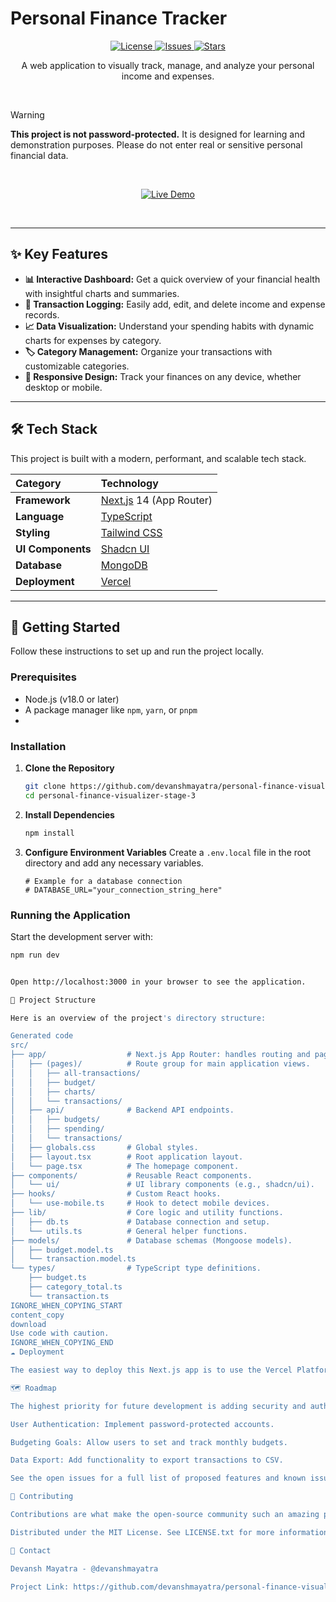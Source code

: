 # Personal Finance Tracker

<p align="center">
  <!-- Badges are pre-filled with your repo details -->
  <a href="https://github.com/devanshmayatra/personal-finance-visualizer-stage-3/blob/main/LICENSE">
    <img src="https://img.shields.io/github/license/devanshmayatra/personal-finance-visualizer-stage-3?style=for-the-badge" alt="License">
  </a>
  <a href="https://github.com/devanshmayatra/personal-finance-visualizer-stage-3/issues">
    <img src="https://img.shields.io/github/issues/devanshmayatra/personal-finance-visualizer-stage-3?style=for-the-badge" alt="Issues">
  </a>
  <a href="https://github.com/devanshmayatra/personal-finance-visualizer-stage-3/stargazers">
    <img src="https://img.shields.io/github/stars/devanshmayatra/personal-finance-visualizer-stage-3?style=for-the-badge" alt="Stars">
  </a>
</p>


<p align="center">
  A web application to visually track, manage, and analyze your personal income and expenses.
</p>


<br />

> [!WARNING]
> **This project is not password-protected.** It is designed for learning and demonstration purposes. Please do not enter real or sensitive personal financial data.

<br />

<!-- TODO: Add a link to your live demo if you have one -->
<p align="center">
  <a href="https://personal-finance-visualizer-stage-3-two.vercel.app/">
    <img src="https://img.shields.io/badge/View%20Live%20Demo-000000?style=for-the-badge&logo=vercel&logoColor=white" alt="Live Demo">
  </a>
</p>

<br />

<!-- TODO: Add a high-quality screenshot or GIF of your application's dashboard
<p align="center">
  <img src="[LINK_TO_YOUR_SCREENSHOT_OR_GIF]" alt="Finance Tracker Dashboard" width="800"/>
</p>
 -->
---

## ✨ Key Features

*   **📊 Interactive Dashboard:** Get a quick overview of your financial health with insightful charts and summaries.
*   **💸 Transaction Logging:** Easily add, edit, and delete income and expense records.
*   **📈 Data Visualization:** Understand your spending habits with dynamic charts for expenses by category.
*   **🏷️ Category Management:** Organize your transactions with customizable categories.
*   **📱 Responsive Design:** Track your finances on any device, whether desktop or mobile.

---

## 🛠️ Tech Stack

This project is built with a modern, performant, and scalable tech stack.

| Category      | Technology                                    |
| :------------ | :-------------------------------------------- |
| **Framework** | [Next.js](https://nextjs.org/) 14 (App Router)  |
| **Language**  | [TypeScript](https://www.typescriptlang.org/) |
| **Styling**   | [Tailwind CSS](https://tailwindcss.com/)      |
| **UI Components**|[Shadcn UI](https://ui.shadcn.com/docs/components)|
| **Database**  |[MongoDB](https://www.mongodb.com/docs/)|
| **Deployment**| [Vercel](https://vercel.com/)                 |

---

## 🚀 Getting Started

Follow these instructions to set up and run the project locally.

### Prerequisites

*   Node.js (v18.0 or later)
*   A package manager like `npm`, `yarn`, or `pnpm`
*   <!-- TODO: Add any other prerequisites, like a database connection string -->

### Installation

1.  **Clone the Repository**
    ```sh
    git clone https://github.com/devanshmayatra/personal-finance-visualizer-stage-3.git
    cd personal-finance-visualizer-stage-3
    ```

2.  **Install Dependencies**
    ```sh
    npm install
    ```

3.  **Configure Environment Variables**
    Create a `.env.local` file in the root directory and add any necessary variables.
    ```env
    # Example for a database connection
    # DATABASE_URL="your_connection_string_here"
    ```

### Running the Application

Start the development server with:
```sh
npm run dev


Open http://localhost:3000 in your browser to see the application.

📁 Project Structure

Here is an overview of the project's directory structure:

Generated code
src/
├── app/                  # Next.js App Router: handles routing and pages.
│   ├── (pages)/          # Route group for main application views.
│   │   ├── all-transactions/
│   │   ├── budget/
│   │   ├── charts/
│   │   └── transactions/
│   ├── api/              # Backend API endpoints.
│   │   ├── budgets/
│   │   ├── spending/
│   │   └── transactions/
│   ├── globals.css       # Global styles.
│   ├── layout.tsx        # Root application layout.
│   └── page.tsx          # The homepage component.
├── components/           # Reusable React components.
│   └── ui/               # UI library components (e.g., shadcn/ui).
├── hooks/                # Custom React hooks.
│   └── use-mobile.ts     # Hook to detect mobile devices.
├── lib/                  # Core logic and utility functions.
│   ├── db.ts             # Database connection and setup.
│   └── utils.ts          # General helper functions.
├── models/               # Database schemas (Mongoose models).
│   ├── budget.model.ts
│   └── transaction.model.ts
└── types/                # TypeScript type definitions.
    ├── budget.ts
    ├── category_total.ts
    └── transaction.ts
IGNORE_WHEN_COPYING_START
content_copy
download
Use code with caution.
IGNORE_WHEN_COPYING_END
☁️ Deployment

The easiest way to deploy this Next.js app is to use the Vercel Platform.

🗺️ Roadmap

The highest priority for future development is adding security and authentication.

User Authentication: Implement password-protected accounts.

Budgeting Goals: Allow users to set and track monthly budgets.

Data Export: Add functionality to export transactions to CSV.

See the open issues for a full list of proposed features and known issues.

🤝 Contributing

Contributions are what make the open-source community such an amazing place to learn and create. Any contributions you make are greatly appreciated. Please fork the repository and create a pull request.

Distributed under the MIT License. See LICENSE.txt for more information.

📧 Contact

Devansh Mayatra - @devanshmayatra

Project Link: https://github.com/devanshmayatra/personal-finance-visualizer-stage-3
